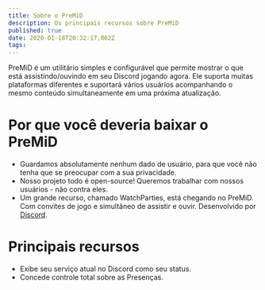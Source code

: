 ```yaml
---
title: Sobre o PreMiD
description: Os principais recursos sobre PreMiD
published: true
date: 2020-01-18T20:32:17,062Z
tags:
---
```


PreMiD é um utilitário simples e configurável que permite mostrar o que está assistindo/ouvindo em seu Discord jogando agora. Ele suporta muitas plataformas diferentes e suportará vários usuários acompanhando o mesmo conteúdo simultaneamente em uma próxima atualização.

# Por que você deveria baixar o PreMiD
- Guardamos absolutamente nenhum dado de usuário, para que você não tenha que se preocupar com a sua privacidade.
- Nosso projeto todo é open-source! Queremos trabalhar com nossos usuários - não contra eles.
- Um grande recurso, chamado WatchParties, está chegando no PreMiD. Com convites de jogo e simultâneo de assistir e ouvir. Desenvolvido por [Discord](https://discordapp.com/).

# Principais recursos
- Exibe seu serviço atual no Discord como seu status.
- Concede controle total sobre as Presenças.